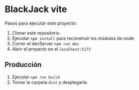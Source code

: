 # BlackJack vite

Pasos para ejecutar este proyecto:

1. Clonar este repositorio.
2. Ejecutar ```npm install``` para reconstruir los módulos de node
3. Correr el devServer ```npm run dev```
4. Abrir el proyecto en el ```localhost:5173```

## Producción

1. Ejecutar ```npm run build```
2. Tomar la carpeta ```dist``` y desplegarla.


